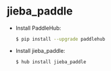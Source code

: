# jieba_paddle
* Install PaddleHub: 

    ```bash
    $ pip install --upgrade paddlehub
    ```

* Install jieba_paddle: 

    ```bash
    $ hub install jieba_paddle
    ```
